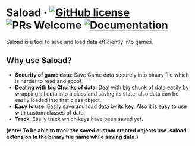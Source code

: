 # Saload &middot; [![GitHub license](https://img.shields.io/badge/license-MIT-blue.svg)](https://github.com/tarun-bisht/saload/blob/master/LICENSE) ![PRs Welcome](https://img.shields.io/badge/PRs-welcome-brightgreen.svg) [![Documentation](https://img.shields.io/badge/Documentation-Project%20Documentation)](https://tarun-bisht.github.io/saload/)

Saload is a tool to save and load data efficiently into games.

## Why use Saload?

- **Security of game data**: Save Game data securely into binary file which is harder to read and spoof.
- **Dealing with big Chunks of data**: Deal with big chunk of data easily by wrapping all data into a class and saving its state, also data can be easily loaded into that class object.
- **Easy to use**: Easily save and load data by its key. Also it is easy to use with custom classes of data.
- **Track**: Easily track which keys have been saved yet.

**(note: To be able to track the saved custom created objects use .saload extension to the binary file name while saving data.)**
